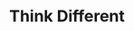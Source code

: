 ---
title: Think Different
layout: "thinkdifferent"
menu:
    main: 
        weight: 5
        params:
            icon: brand-apple
comments: false
---